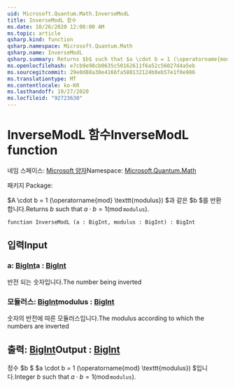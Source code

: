 ```yaml
---
uid: Microsoft.Quantum.Math.InverseModL
title: InverseModL 함수
ms.date: 10/26/2020 12:00:00 AM
ms.topic: article
qsharp.kind: function
qsharp.namespace: Microsoft.Quantum.Math
qsharp.name: InverseModL
qsharp.summary: Returns $b$ such that $a \cdot b = 1 (\operatorname{mod} \texttt{modulus})$.
ms.openlocfilehash: e7cb9e98cb0635c50162611f6a52c56027d4a5eb
ms.sourcegitcommit: 29e0d88a30e4166fa580132124b0eb57e1f0e986
ms.translationtype: MT
ms.contentlocale: ko-KR
ms.lasthandoff: 10/27/2020
ms.locfileid: "92723630"
---
```

# <a name="inversemodl-function"></a><span data-ttu-id="8d003-102">InverseModL 함수</span><span class="sxs-lookup"><span data-stu-id="8d003-102">InverseModL function</span></span>

<span data-ttu-id="8d003-103">네임 스페이스: [Microsoft 양자](xref:Microsoft.Quantum.Math)</span><span class="sxs-lookup"><span data-stu-id="8d003-103">Namespace: [Microsoft.Quantum.Math](xref:Microsoft.Quantum.Math)</span></span>

<span data-ttu-id="8d003-104">패키지 [](https://nuget.org/packages/)</span><span class="sxs-lookup"><span data-stu-id="8d003-104">Package: [](https://nuget.org/packages/)</span></span>


<span data-ttu-id="8d003-105">$A \cdot b = 1 (\operatorname{mod} \texttt{modulus}) $과 같은 $b $를 반환 합니다.</span><span class="sxs-lookup"><span data-stu-id="8d003-105">Returns $b$ such that $a \cdot b = 1 (\operatorname{mod} \texttt{modulus})$.</span></span>

```qsharp
function InverseModL (a : BigInt, modulus : BigInt) : BigInt
```


## <a name="input"></a><span data-ttu-id="8d003-106">입력</span><span class="sxs-lookup"><span data-stu-id="8d003-106">Input</span></span>

### <a name="a--bigint"></a><span data-ttu-id="8d003-107">a: [BigInt](xref:microsoft.quantum.lang-ref.bigint)</span><span class="sxs-lookup"><span data-stu-id="8d003-107">a : [BigInt](xref:microsoft.quantum.lang-ref.bigint)</span></span>

<span data-ttu-id="8d003-108">반전 되는 숫자입니다.</span><span class="sxs-lookup"><span data-stu-id="8d003-108">The number being inverted</span></span>


### <a name="modulus--bigint"></a><span data-ttu-id="8d003-109">모듈러스: [BigInt](xref:microsoft.quantum.lang-ref.bigint)</span><span class="sxs-lookup"><span data-stu-id="8d003-109">modulus : [BigInt](xref:microsoft.quantum.lang-ref.bigint)</span></span>

<span data-ttu-id="8d003-110">숫자의 반전에 따른 모듈러스입니다.</span><span class="sxs-lookup"><span data-stu-id="8d003-110">The modulus according to which the numbers are inverted</span></span>



## <a name="output--bigint"></a><span data-ttu-id="8d003-111">출력: [BigInt](xref:microsoft.quantum.lang-ref.bigint)</span><span class="sxs-lookup"><span data-stu-id="8d003-111">Output : [BigInt](xref:microsoft.quantum.lang-ref.bigint)</span></span>

<span data-ttu-id="8d003-112">정수 $b $ $a \cdot b = 1 (\operatorname{mod} \texttt{modulus}) $입니다.</span><span class="sxs-lookup"><span data-stu-id="8d003-112">Integer $b$ such that $a \cdot b = 1 (\operatorname{mod} \texttt{modulus})$.</span></span>